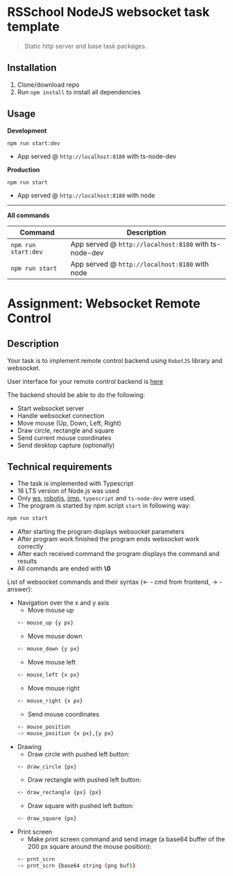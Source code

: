 # RSSchool NodeJS websocket task template
> Static http server and base task packages.

## Installation
1. Clone/download repo
2. Run `npm install` to install all dependencies

## Usage

**Development**

`npm run start:dev`

* App served @ `http://localhost:8180` with ts-node-dev

**Production**

`npm run start`

* App served @ `http://localhost:8180` with node

---

**All commands**

Command | Description
--- | ---
`npm run start:dev` | App served @ `http://localhost:8180` with ts-node-dev
`npm run start` | App served @ `http://localhost:8180` with node

# Assignment: Websocket Remote Control

## Description

Your task is to implement remote control backend using `RobotJS` library and websocket.

User interface for your remote control backend is [here](https://github.com/rolling-scopes-school/remote-control)

The backend should be able to do the following:

- Start websocket server
- Handle websocket connection
- Move mouse (Up, Down, Left, Right)
- Draw circle, rectangle and square  
- Send current mouse coordinates
- Send desktop capture (optionally)

## Technical requirements

- The task is implemented with Typescript
- 16 LTS version of Node.js was used
- Only [ws](https://www.npmjs.com/package/ws), [robotjs](https://www.npmjs.com/package/robotjs), [jimp](https://www.npmjs.com/package/jimp), `typescript` and `ts-node-dev` were used.
- The program is started by npm script `start` in following way:
```bash
npm run start 
```
- After starting the program displays websocket parameters
- After program work finished the program ends websocket work correctly  
- After each received command the program displays the command and results
- All commands are ended with **\0**

List of websocket commands and their syntax (<- - cmd from frontend, -> - answer):
- Navigation over the x and y axis
    - Move mouse up
    ```bash
    <- mouse_up {y px}
    ```
    - Move mouse down
    ```bash
    <- mouse_down {y px}
    ```
    - Move mouse left
    ```bash
    <- mouse_left {x px}
    ```
    - Move mouse right
    ```bash
    <- mouse_right {x px}
    ```
    - Send mouse coordinates
    ```bash
    <- mouse_position
    -> mouse_position {x px},{y px}
    ```
- Drawing
    - Draw circle with pushed left button: 
    ```bash
    <- draw_circle {px}
    ```
    - Draw rectangle with pushed left button: 
    ```bash
    <- draw_rectangle {px} {px}
    ```
    - Draw square with pushed left button: 
    ```bash
    <- draw_square {px}
    ```
- Print screen
    - Make print screen command and send image (a base64 buffer of the 200 px square around the mouse position):
    ```bash
    <- prnt_scrn
    -> prnt_scrn {base64 string (png buf)}
    ```